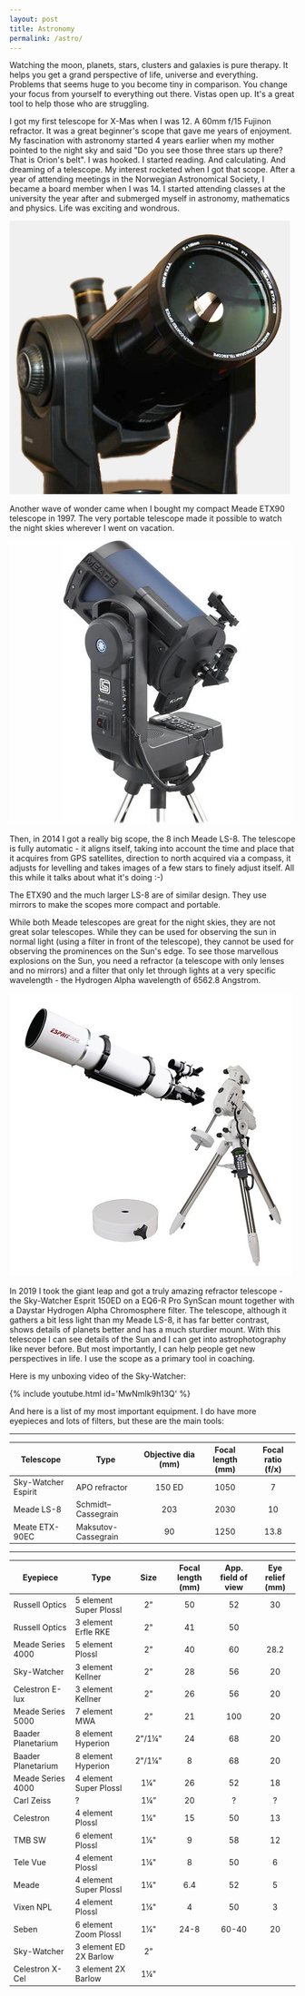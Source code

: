 ```yaml
---
layout: post
title: Astronomy
permalink: /astro/
---
```


Watching the moon, planets, stars, clusters and galaxies is pure therapy. It helps you get a grand perspective of life, universe and everything. Problems that seems huge to you become tiny in comparison. You change your focus from yourself to everything out there. Vistas open up. It's a great tool to help those who are struggling.

I got my first telescope for X-Mas when I was 12. A 60mm f/15 Fujinon refractor. It was a great beginner's scope that gave me years of enjoyment. My fascination with astronomy started 4 years earlier when my mother pointed to the night sky and said "Do you see those three stars up there? That is Orion's belt". I was hooked. I started reading. And calculating. And dreaming of a telescope. My interest rocketed when I got that scope. After a year of attending meetings in the Norwegian Astronomical Society, I became a board member when I was 14. I started attending classes at the university the year after and submerged myself in astronomy, mathematics and physics. Life was exciting and wondrous.

![](/assets/posts/etx90.png)

Another wave of wonder came when I bought my compact Meade ETX90 telescope in 1997. The very portable telescope made it possible to watch the night skies wherever I went on vacation.

![](/assets/posts/ls8.jpg)

Then, in 2014 I got a really big scope, the 8 inch Meade LS-8. The telescope is fully automatic - it aligns itself, taking into account the time and place that it acquires from GPS satellites, direction to north acquired via a compass, it adjusts for levelling and takes images of a few stars to finely adjust itself. All this while it talks about what it's doing :-)

The ETX90 and the much larger LS-8 are of similar design. They use mirrors to make the scopes more compact and portable.

While both Meade telescopes are great for the night skies, they are not great solar telescopes. While they can be used for observing the sun in normal light (using a filter in front of the telescope), they cannot be used for observing the prominences on the Sun's edge. To see those marvellous explosions on the Sun, you need a refractor (a telescope with only lenses and no mirrors) and a filter that only let through lights at a very specific wavelength - the Hydrogen Alpha wavelength of 6562.8 Angstrom.

![](/assets/posts/esprit150.jpg)

In 2019 I took the giant leap and got a truly amazing refractor telescope - the Sky-Watcher Esprit 150ED on a EQ6-R Pro SynScan mount together with a Daystar Hydrogen Alpha Chromosphere filter. The telescope, although it gathers a bit less light than my Meade LS-8, it has far better contrast, shows details of planets better and has a much sturdier mount. With this telescope I can see details of the Sun and I can get into astrophotography like never before. But most importantly, I can help people get new perspectives in life. I use the scope as a primary tool in coaching.

Here is my unboxing video of the Sky-Watcher:

{% include youtube.html id='MwNmIk9h13Q' %}

And here is a list of my most important equipment. I do have more eyepieces and lots of filters, but these are the main tools:

---

Telescope | Type | Objective dia (mm) | Focal length (mm) | Focal ratio (f/x) 
----------|------|:------------------:|:-----------------:|:-----------------:
Sky-Watcher Espirit | APO refractor | 150 ED | 1050 | 7
Meade LS-8  | Schmidt–Cassegrain | 203 | 2030 | 10
Meate ETX-90EC | Maksutov-Cassegrain | 90 | 1250 | 13.8

---

Eyepiece | Type | Size | Focal length (mm) | App. field of view | Eye relief (mm)
---------|------|:----:|:-----------------:|:------------------:|:--------------:
Russell Optics | 5 element Super Plossl | 2" | 50 | 52 | 30
Russell Optics | 3 element Erfle RKE | 2" | 41 | 50 | 
Meade Series 4000 | 5 element Plossl | 2" | 40 | 60 | 28.2
Sky-Watcher | 3 element Kellner | 2" | 28 | 56 | 20
Celestron E-lux | 3 element Kellner | 2" | 26 | 56 | 20
Meade Series 5000 | 7 element MWA | 2" | 21 | 100 | 20
Baader Planetarium | 8 element Hyperion | 2"/1¼" | 24 | 68 | 20
Baader Planetarium | 8 element Hyperion | 2"/1¼" | 8 | 68 | 20
Meade Series 4000 | 4 element Super Plossl | 1¼" | 26 | 52 | 18
Carl Zeiss | ? | 1¼” | 20 | ? | ?
Celestron | 4 element Plossl | 1¼" | 15 | 50 | 13
TMB SW | 6 element Plossl | 1¼" | 9 | 58 | 12
Tele Vue | 4 element Plossl | 1¼" | 8 | 50 | 6
Meade | 4 element Super Plossl | 1¼" | 6.4 | 52 | 5
Vixen NPL | 4 element Plossl | 1¼" | 4 | 50 | 3
Seben | 6 element Zoom Plossl | 1¼" | 24-8 | 60-40 | 20
Sky-Watcher | 3 element ED 2X Barlow | 2" |  |  | 
Celestron X-Cel | 3 element 2X Barlow | 1¼" |  |  | 
